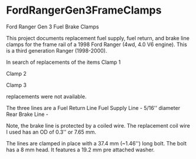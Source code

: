 # FordRangerGen3FrameClamps
Ford Ranger Gen 3 Fuel Brake Clamps

This project documents replacement fuel supply, fuel return, and brake line clamps for the frame rail of a 1998 Ford Ranger (4wd, 4.0 V6 engine). This is a third generation Ranger (1998-2000).

In search of replacements of the items
Clamp 1

Clamp 2

Clamp 3

replacements were not available. 

The three lines are a
Fuel Return Line
Fuel Supply Line - 5/16'' diameter
Rear Brake Line - 

Note, the brake line is protected by a coiled wire. The replacement coil wire I used has an OD of 0.3'' or 7.65 mm.

The lines are clamped in place with a 37.4 mm (~1.46'') long bolt. The bolt has a 8 mm head. It features a 19.2 mm pre attached washer. 
